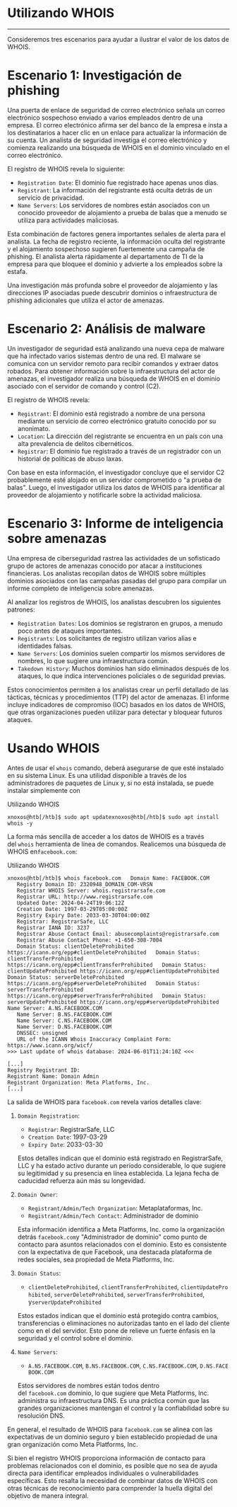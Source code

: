 # **Utilizando WHOIS**

---

Consideremos tres escenarios para ayudar a ilustrar el valor de los datos de WHOIS.

# **Escenario 1: Investigación de phishing**

Una puerta de enlace de seguridad de correo electrónico señala un correo electrónico sospechoso enviado a varios empleados dentro de una empresa. El correo electrónico afirma ser del banco de la empresa e insta a los destinatarios a hacer clic en un enlace para actualizar la información de su cuenta. Un analista de seguridad investiga el correo electrónico y comienza realizando una búsqueda de WHOIS en el dominio vinculado en el correo electrónico.

El registro de WHOIS revela lo siguiente:

- `Registration Date`: El dominio fue registrado hace apenas unos días.
- `Registrant`: La información del registrante está oculta detrás de un servicio de privacidad.
- `Name Servers`: Los servidores de nombres están asociados con un conocido proveedor de alojamiento a prueba de balas que a menudo se utiliza para actividades maliciosas.

Esta combinación de factores genera importantes señales de alerta para el analista. La fecha de registro reciente, la información oculta del registrante y el alojamiento sospechoso sugieren fuertemente una campaña de phishing. El analista alerta rápidamente al departamento de TI de la empresa para que bloquee el dominio y advierte a los empleados sobre la estafa.

Una investigación más profunda sobre el proveedor de alojamiento y las direcciones IP asociadas puede descubrir dominios o infraestructura de phishing adicionales que utiliza el actor de amenazas.

# **Escenario 2: Análisis de malware**

Un investigador de seguridad está analizando una nueva cepa de malware que ha infectado varios sistemas dentro de una red. El malware se comunica con un servidor remoto para recibir comandos y extraer datos robados. Para obtener información sobre la infraestructura del actor de amenazas, el investigador realiza una búsqueda de WHOIS en el dominio asociado con el servidor de comando y control (C2).

El registro de WHOIS revela:

- `Registrant`: El dominio está registrado a nombre de una persona mediante un servicio de correo electrónico gratuito conocido por su anonimato.
- `Location`: La dirección del registrante se encuentra en un país con una alta prevalencia de delitos cibernéticos.
- `Registrar`: El dominio fue registrado a través de un registrador con un historial de políticas de abuso laxas.

Con base en esta información, el investigador concluye que el servidor C2 probablemente esté alojado en un servidor comprometido o "a prueba de balas". Luego, el investigador utiliza los datos de WHOIS para identificar al proveedor de alojamiento y notificarle sobre la actividad maliciosa.

# **Escenario 3: Informe de inteligencia sobre amenazas**

Una empresa de ciberseguridad rastrea las actividades de un sofisticado grupo de actores de amenazas conocido por atacar a instituciones financieras. Los analistas recopilan datos de WHOIS sobre múltiples dominios asociados con las campañas pasadas del grupo para compilar un informe completo de inteligencia sobre amenazas.

Al analizar los registros de WHOIS, los analistas descubren los siguientes patrones:

- `Registration Dates`: Los dominios se registraron en grupos, a menudo poco antes de ataques importantes.
- `Registrants`: Los solicitantes de registro utilizan varios alias e identidades falsas.
- `Name Servers`: Los dominios suelen compartir los mismos servidores de nombres, lo que sugiere una infraestructura común.
- `Takedown History`: Muchos dominios han sido eliminados después de los ataques, lo que indica intervenciones policiales o de seguridad previas.

Estos conocimientos permiten a los analistas crear un perfil detallado de las tácticas, técnicas y procedimientos (TTP) del actor de amenazas. El informe incluye indicadores de compromiso (IOC) basados ​​en los datos de WHOIS, que otras organizaciones pueden utilizar para detectar y bloquear futuros ataques.

# **Usando WHOIS**

Antes de usar el `whois` comando, deberá asegurarse de que esté instalado en su sistema Linux. Es una utilidad disponible a través de los administradores de paquetes de Linux y, si no está instalada, se puede instalar simplemente con

Utilizando WHOIS

```
xnoxos@htb[/htb]$ sudo apt updatexnoxos@htb[/htb]$ sudo apt install whois -y
```

La forma más sencilla de acceder a los datos de WHOIS es a través del `whois` herramienta de línea de comandos. Realicemos una búsqueda de WHOIS en`facebook.com`:

Utilizando WHOIS

```
xnoxos@htb[/htb]$ whois facebook.com   Domain Name: FACEBOOK.COM
   Registry Domain ID: 2320948_DOMAIN_COM-VRSN
   Registrar WHOIS Server: whois.registrarsafe.com
   Registrar URL: http://www.registrarsafe.com
   Updated Date: 2024-04-24T19:06:12Z
   Creation Date: 1997-03-29T05:00:00Z
   Registry Expiry Date: 2033-03-30T04:00:00Z
   Registrar: RegistrarSafe, LLC
   Registrar IANA ID: 3237
   Registrar Abuse Contact Email: abusecomplaints@registrarsafe.com
   Registrar Abuse Contact Phone: +1-650-308-7004
   Domain Status: clientDeleteProhibited https://icann.org/epp#clientDeleteProhibited   Domain Status: clientTransferProhibited https://icann.org/epp#clientTransferProhibited   Domain Status: clientUpdateProhibited https://icann.org/epp#clientUpdateProhibited   Domain Status: serverDeleteProhibited https://icann.org/epp#serverDeleteProhibited   Domain Status: serverTransferProhibited https://icann.org/epp#serverTransferProhibited   Domain Status: serverUpdateProhibited https://icann.org/epp#serverUpdateProhibited   Name Server: A.NS.FACEBOOK.COM
   Name Server: B.NS.FACEBOOK.COM
   Name Server: C.NS.FACEBOOK.COM
   Name Server: D.NS.FACEBOOK.COM
   DNSSEC: unsigned
   URL of the ICANN Whois Inaccuracy Complaint Form: https://www.icann.org/wicf/
>>> Last update of whois database: 2024-06-01T11:24:10Z <<<

[...]
Registry Registrant ID:
Registrant Name: Domain Admin
Registrant Organization: Meta Platforms, Inc.
[...]

```

La salida de WHOIS para `facebook.com` revela varios detalles clave:

1. `Domain Registration`:
    - `Registrar`: RegistrarSafe, LLC
    - `Creation Date`: 1997-03-29
    - `Expiry Date`: 2033-03-30
    
    Estos detalles indican que el dominio está registrado en RegistrarSafe, LLC y ha estado activo durante un período considerable, lo que sugiere su legitimidad y su presencia en línea establecida. La lejana fecha de caducidad refuerza aún más su longevidad.
    
2. `Domain Owner`:
    - `Registrant/Admin/Tech Organization`: Metaplataformas, Inc.
    - `Registrant/Admin/Tech Contact`: Administrador de dominio
    
    Esta información identifica a Meta Platforms, Inc. como la organización detrás `facebook.com`y "Administrador de dominio" como punto de contacto para asuntos relacionados con el dominio. Esto es consistente con la expectativa de que Facebook, una destacada plataforma de redes sociales, sea propiedad de Meta Platforms, Inc.
    
3. `Domain Status`:
    - `clientDeleteProhibited`, `clientTransferProhibited`, `clientUpdateProhibited`, `serverDeleteProhibited`, `serverTransferProhibited`, y`serverUpdateProhibited`
    
    Estos estados indican que el dominio está protegido contra cambios, transferencias o eliminaciones no autorizadas tanto en el lado del cliente como en el del servidor. Esto pone de relieve un fuerte énfasis en la seguridad y el control sobre el dominio.
    
4. `Name Servers`:
    - `A.NS.FACEBOOK.COM`, `B.NS.FACEBOOK.COM`, `C.NS.FACEBOOK.COM`, `D.NS.FACEBOOK.COM`
    
    Estos servidores de nombres están todos dentro del `facebook.com` dominio, lo que sugiere que Meta Platforms, Inc. administra su infraestructura DNS. Es una práctica común que las grandes organizaciones mantengan el control y la confiabilidad sobre su resolución DNS.
    

En general, el resultado de WHOIS para `facebook.com` se alinea con las expectativas de un dominio seguro y bien establecido propiedad de una gran organización como Meta Platforms, Inc.

Si bien el registro WHOIS proporciona información de contacto para problemas relacionados con el dominio, es posible que no sea de ayuda directa para identificar empleados individuales o vulnerabilidades específicas. Esto resalta la necesidad de combinar datos de WHOIS con otras técnicas de reconocimiento para comprender la huella digital del objetivo de manera integral.